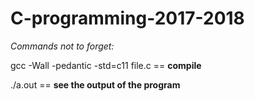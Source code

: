 # C-programming-2017-2018
<i>Commands not to forget:</i>
<p>gcc -Wall -pedantic -std=c11 file.c  == <strong>compile</strong></p>
<p>./a.out == <strong>see the output of the program</strong></p>
